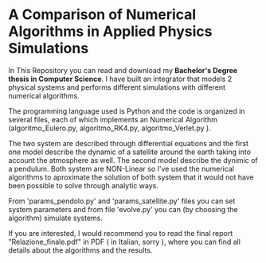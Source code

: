 # A Comparison of Numerical Algorithms in Applied Physics Simulations


In This Repository you can read and download my **Bachelor's Degree thesis in Computer Science**. I have built an integrator that models 2 physical systems and performs different simulations with different numerical algorithms.



The programming language used is Python and the code is organized in several files, each of which implements an Numerical Algorithm (algoritmo_Eulero.py, algoritmo_RK4.py, algoritmo_Verlet.py ). 

The two system are described through differential equations and the first one model describe the dynamic of a satellite around the earth taking into account the
atmosphere as well. The second model describe the dynimic of a pendulum. Both system are NON-Linear so I've used the numerical algorithms to aproximate the solution
of both system that it would not have been possible to solve through analytic ways.


From 'params_pendolo.py' and 'params_satellite.py' files you can
set system parameters and from file 'evolve.py' you can (by choosing the algorithm) simulate systems.


If you are interested, I would recommend you to read the final report "Relazione_finale.pdf" in PDF ( in Italian, sorry ), where you can find all details about the algorithms and the results.
